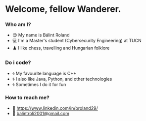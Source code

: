 # Welcome, fellow Wanderer.

### Who am I?
- 😊 My name is Bálint Roland
- 💻 I'm a Master's student (Cybersecurity Engineering) at TUCN
- ♟️ I like chess, travelling and Hungarian folklore

### Do i code?
- 🌀 My favourite language is C++
- 🌀 I also like Java, Python, and other technologies
- 🌀 Sometimes I do it for fun

### How to reach me?
- 💼 https://www.linkedin.com/in/broland29/
- 📧 balintroli2001@gmail.com

